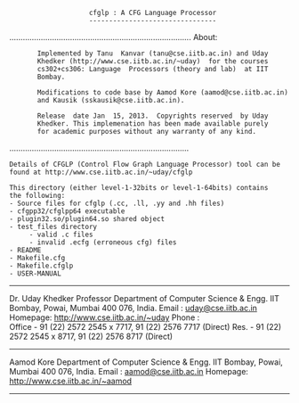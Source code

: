 
                        cfglp : A CFG Language Processor
                        --------------------------------

.................................................................................
           About:

           Implemented by Tanu  Kanvar (tanu@cse.iitb.ac.in) and Uday
           Khedker (http://www.cse.iitb.ac.in/~uday)  for the courses
           cs302+cs306: Language  Processors (theory and lab)  at IIT
           Bombay.
          
           Modifications to code base by Aamod Kore (aamod@cse.iitb.ac.in)
           and Kausik (sskausik@cse.iitb.ac.in).
           
           Release  date Jan  15, 2013.  Copyrights reserved  by Uday
           Khedker. This implemenation has been made available purely
           for academic purposes without any warranty of any kind.
................................................................................

    Details of CFGLP (Control Flow Graph Language Processor) tool can be
    found at http://www.cse.iitb.ac.in/~uday/cfglp

    This directory (either level-1-32bits or level-1-64bits) contains 
    the following:
    - Source files for cfglp (.cc, .ll, .yy and .hh files)
    - cfgpp32/cfglpp64 executable
    - plugin32.so/plugin64.so shared object
    - test_files directory
         - valid .c files
         - invalid .ecfg (erroneous cfg) files
    - README
    - Makefile.cfg
    - Makefile.cfglp
    - USER-MANUAL

------------------------------------------------------------------------ 
  Dr. Uday Khedker
  Professor
  Department of Computer Science & Engg.
  IIT Bombay, Powai, Mumbai 400 076, India.
  Email   : 	uday@cse.iitb.ac.in
  Homepage: 	http://www.cse.iitb.ac.in/~uday
  Phone   : 	
  Office - 	91 (22) 2572 2545 x 7717, 91 (22) 2576 7717 (Direct)
  Res.   - 	91 (22) 2572 2545 x 8717, 91 (22) 2576 8717 (Direct)

------------------------------------------------------------------------ 
Aamod Kore
Department of Computer Science & Engg.
IIT Bombay, Powai, Mumbai 400 076, India.
Email   : 	aamod@cse.iitb.ac.in
Homepage: 	http://www.cse.iitb.ac.in/~aamod


------------------------------------------------------------------------ 

